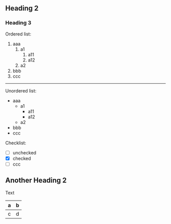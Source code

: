## Heading 2

### Heading 3

Ordered list:

1.  aaa
    1.  a1
        1.  a11
        2.  a12
    2.  a2
2.  bbb
3.  ccc

* * *

Unordered list:

- aaa
    - a1
        - a11
        - a12
    - a2
- bbb
- ccc

Checklist:

- [ ] unchecked
- [x] checked
- [ ] ccc

## Another Heading 2

Text

| a   | b   |
| --- | --- |
| c   | d   |
